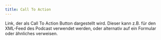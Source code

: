 ```yaml
---
title: Call To Action
---
```

Link, der als Call To Action Button dargestellt wird. Dieser kann z.B. für den XML-Feed des Podcast verwendet werden, oder alternativ auf ein Formular oder ähnliches verweisen.